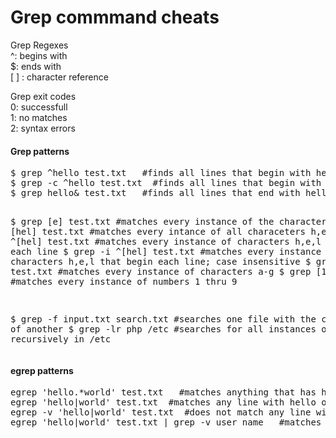 Grep commmand cheats
====================
<p>
Grep Regexes<br>
^:    begins with<br>
$:    ends with<br>
[ ] : character reference<br>
</p>

<p>
Grep exit codes<br>
0: successfull<br>
1: no matches<br>
2: syntax errors<br>
</p>

<h4>Grep patterns</h4>
<pre>
$ grep ^hello test.txt   #finds all lines that begin with hello and prints to screen
$ grep -c ^hello test.txt  #finds all lines that begin with hello and prints the number to screen
$ grep hello& test.txt   #finds all lines that end with hello and prints them to screen

$ grep [e] test.txt   #matches every instance of the character e
$ grep [hel] test.txt   #matches every intance of all characeters h,e,l
$ grep ^[hel] test.txt  #matches every instance of characters h,e,l that begin each line
$ grep -i ^[hel] test.txt  #matches every instance of characters h,e,l that begin each line; case insensitive
$ grep [a-g] test.txt   #matches every instance of characters a-g
$ grep [1-9] test.txt   #matches every instance of numbers 1 thru 9

$ grep -f input.txt search.txt   #searches one file with the contents of another
$ grep -lr php /etc   #searches for all instances of php recursively in /etc
</pre>

<h4>egrep patterns</h4>
<pre>
egrep 'hello.*world' test.txt   #matches anything that has hello with world in the same line
egrep 'hello|world' test.txt  #matches any line with hello or world
egrep -v 'hello|world' test.txt  #does not match any line with hello or world 
egrep 'hello|world' test.txt | grep -v user_name   #matches any line with hello or world but not user_name
</pre>
